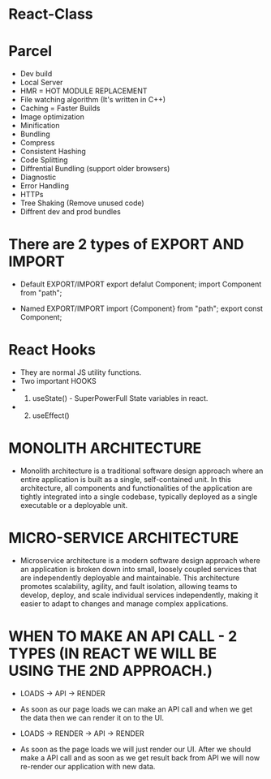 # React-Class

# Parcel

- Dev build
- Local Server
- HMR = HOT MODULE REPLACEMENT
- File watching algorithm (It's written in C++)
- Caching = Faster Builds
- Image optimization
- Minification
- Bundling
- Compress
- Consistent Hashing
- Code Splitting
- Diffrential Bundling (support older browsers)
- Diagnostic
- Error Handling
- HTTPs
- Tree Shaking (Remove unused code)
- Diffrent dev and prod bundles

# There are 2 types of EXPORT AND IMPORT

- Default EXPORT/IMPORT
  export defalut Component;
  import Component from "path";

- Named EXPORT/IMPORT
  import {Component} from "path";
  export const Component;

# React Hooks

- They are normal JS utility functions.
- Two important HOOKS
- 1. useState() - SuperPowerFull State variables in react.
- 2. useEffect()

# MONOLITH ARCHITECTURE

- Monolith architecture is a traditional software design approach where an entire application is built as a single, self-contained unit. In this architecture, all components and functionalities of the application are tightly integrated into a single codebase, typically deployed as a single executable or a deployable unit.

# MICRO-SERVICE ARCHITECTURE

- Microservice architecture is a modern software design approach where an application is broken down into small, loosely coupled services that are independently deployable and maintainable. This architecture promotes scalability, agility, and fault isolation, allowing teams to develop, deploy, and scale individual services independently, making it easier to adapt to changes and manage complex applications.

# WHEN TO MAKE AN API CALL - 2 TYPES (IN REACT WE WILL BE USING THE 2ND APPROACH.)

- LOADS -> API -> RENDER
- As soon as our page loads we can make an API call and when we get the data then we can render it on to the UI.

- LOADS -> RENDER -> API -> RENDER
- As soon as the page loads we will just render our UI. After we should make a API call and as soon as we get result back from API we will now re-render our application with new data.

